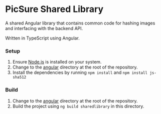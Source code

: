 # PicSure Shared Library

A shared Angular library that contains common code for hashing images and interfacing with the backend API.

Written in TypeScript using Angular.

### Setup

1. Ensure [Node.js](https://nodejs.org) is installed on your system.
2. Change to the [angular](../../../angular) directory at the root of the repository.
3. Install the dependencies by running `npm install` and `npm install js-sha512`

### Build

1. Change to the [angular](../../../angular) directory at the root of the repository.
2. Build the project using `ng build sharedlibrary` in this directory.
